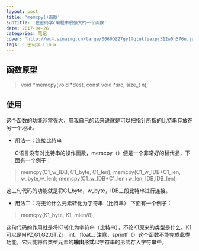 ```yaml
---
layout: post
title: 'memcpy()函数'
subtitle: '在密码学c编程中很强大的一个函数'
date: 2017-04-26
categories: 笔记
cover: 'http://wx4.sinaimg.cn/large/0060OZ27gy1fqluktiaxpj312w0h576n.jpg'
tags: C 密码学 Linux
---
```

## 函数原型 ##

> void *memcpy(void *dest, const void *src, size_t n);

## 使用 ##
这个函数的功能非常强大，用我自己的话来说就是可以把指针所指的比特串存放在另一个地址。

 - 用法一：连接比特串

    C语言没有对比特串的操作函数，memcpy（）便是一个非常好的替代品，下面有一个例子：

> memcpy(C1_w_IDB, C1_byte, C1_len); 
> memcpy(C1_w_IDB+C1_len, w_byte,w_len); 
> memcpy(C1_w_IDB+C1_len+w_len, IDB,IDB_len);

这三句代码的功能就是将C1_byte，w_byte，IDB三段比特串进行连接。

 - 用法二：将无论什么元素转化为字符串（比特串）
下面有一个例子：

> memcpy(K1_byte, K1, mlen/8);

这句代码的作用就是将K1转化为字符串（比特串），不论K1原来的类型是什么。K1可以是MPZ,G1,G2,GT,Zr，int，float...
 注意，sprintf（）这个函数不能完成此类功能，它只能将各类型元素的**输出形式**以字符串的形式存入字符串中。
